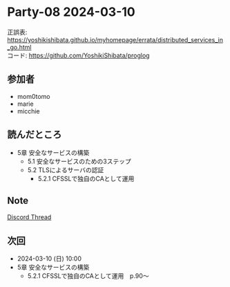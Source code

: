 # Party-08 2024-03-10

正誤表: https://yoshikishibata.github.io/myhomepage/errata/distributed_services_in_go.html  
コード: https://github.com/YoshikiShibata/proglog

## 参加者

- mom0tomo
- marie
- micchie

## 読んだところ

- 5章 安全なサービスの構築
  - 5.1 安全なサービスのための3ステップ
  - 5.2 TLSによるサーバの認証
    - 5.2.1 CFSSLで独自のCAとして運用

## Note

[Discord Thread](https://discord.com/channels/689414179752247409/725156029033218080/1216181628305543218)

## 次回

- 2024-03-10 (日) 10:00
- 5章 安全なサービスの構築
  - 5.2.1 CFSSLで独自のCAとして運用　p.90〜
